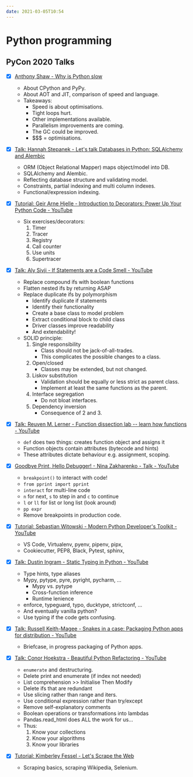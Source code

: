 ```yaml
---
date: 2021-03-05T10:54
---
```


# Python programming

## PyCon 2020 Talks
* [x] [Anthony Shaw - Why is Python slow](https://www.youtube.com/watch?v=I4nkgJdVZFA)
	- About CPython and PyPy.
	- About AOT and JIT, comparison of speed and language.
	- Takeaways:
      - Speed is about optimisations.
      - Tight loops hurt.
      - Other implementations available.
      - Parallelism improvements are coming.
      - The GC could be improved.
      - $$$ = optimisations.
    
* [x] [Talk: Hannah Stepanek - Let's talk Databases in Python: SQLAlchemy and Alembic](https://www.youtube.com/watch?v=36yw8VC3KU8)
	- ORM (Object Relational Mapper) maps object/model into DB.
    - SQLAlchemy and Alembic.
    - Reflecting database structure and validating model.
    - Constraints, partial indexing and multi column indexes.
    - Functional/expression indexing.

* [x] [Tutorial: Geir Arne Hjelle - Introduction to Decorators: Power Up Your Python Code - YouTube](https://www.youtube.com/watch?v=T8CQwGIsrx4&)
	- Six exercises/decorators:
    	1. Timer
        2. Tracer
        3. Registry
        4. Call counter
        5. Use units
        6. Supertracer


* [x] [Talk: Aly Sivji - If Statements are a Code Smell - YouTube](https://www.youtube.com/watch?v=P0kfKqMHioQ)
	- Replace compound ifs with boolean functions
    - Flatten nested ifs by returning ASAP
    - Replace duplicate ifs by polymorphism
    	- Identify duplicate if statements
        - Identify their functionality
        - Create a base class to model problem
        - Extract conditional block to child class
        - Driver classes improve readability
        - And extendability!
    - SOLID principle:
    	1. Single responsibility
        	- Class should not be jack-of-all-trades.
            - This complicates the possible changes to a class.
        2. Open/closed
        	- Classes may be extended, but not changed.
        3. Liskov substitution
        	- Validation should be equally or less strict as parent class.
            - Implement at least the same functions as the parent.
        4. Interface segregation
        	- Do not bloat interfaces.
        5. Dependency inversion
        	- Consequence of 2 and 3.

* [x] [Talk: Reuven M. Lerner - Function dissection lab -- learn how functions - YouTube](https://www.youtube.com/watch?v=QR9W81P7yTw)
	- `def` does two things: creates function object and assigns it
    - Function objects contain attributes (bytecode and hints)
    - These attributes dictate behaviour e.g. assignment, scoping.


* [x] [Goodbye Print, Hello Debugger! - Nina Zakharenko - Talk - YouTube](https://www.youtube.com/watch?v=5AYIe-3cD-s)
	- `breakpoint()` to interact with code!
    - `from pprint import pprint`
    - `interact` for multi-line code
    - `n` for next, `s` to step in and `c` to continue
    - `l` or `ll` for list or long list (look around)
    - `pp expr`
    - Remove breakpoints in production code.


* [x] [Tutorial: Sebastian Witowski - Modern Python Developer's Toolkit - YouTube](https://www.youtube.com/watch?v=WkUBx3g2QfQ)
	- VS Code, Virtualenv, pyenv, pipenv, pipx, 
    - Cookiecutter, PEP8, Black, Pytest, sphinx, 


* [x] [Talk: Dustin Ingram - Static Typing in Python - YouTube](https://www.youtube.com/watch?v=ST33zDM9vOE)
	- Type hints, type aliases
    - Mypy, pytype, pyre, pyright, pycharm, ...
    	- Mypy vs. pytype
        - Cross-function inference
        - Runtime lenience
    - enforce, typeguard, typo, ducktype, strictconf, ...
    - And eventually vanilla python?
    - Use typing if the code gets confusing.


* [x] [Talk: Russell Keith-Magee - Snakes in a case: Packaging Python apps for distribution - YouTube](https://www.youtube.com/watch?v=WjMDXDHBn1I)
	- Briefcase, in progress packaging of Python apps.


* [x] [Talk: Conor Hoekstra - Beautiful Python Refactoring - YouTube](https://www.youtube.com/watch?v=W-lZttZhsUY)
	- `enumerate` and destructuring.
    - Delete print and enumerate (if index not needed)
    - List comprehension >> Initialise Then Modify
    - Delete ifs that are redundant
    - Use slicing rather than range and iters.
    - Use conditional expression rather than try/except
    - Remove self-explanatory comments
    - Boolean operations or transformations into lambdas
    - Pandas.read_html does ALL the work for us...
    - Thus:
    	1. Know your collections
        1. Know your algorithms
        1. Know your libraries
        
* [x] [Tutorial: Kimberley Fessel - Let's Scrape the Web](https://github.com/kimfetti/Conferences/tree/master/PyCon_2020)
	- Scraping basics, scraping Wikipedia, Selenium.